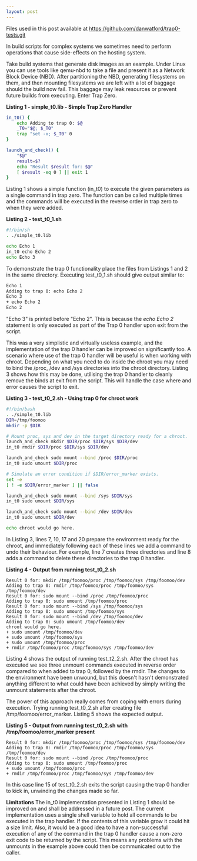```yaml
---
layout: post
---
```

Files used in this post available at <a href="https://github.com/danwatford/trap0-tests.git">https://github.com/danwatford/trap0-tests.git</a>

In build scripts for complex systems we sometimes need to perform operations that cause side-effects on the hosting system.

Take build systems that generate disk images as an example. Under Linux you can use tools like qemu-nbd to take a file and present it as a Network Block Device (NBD). After partitioning the NBD, generating filesystems on them, and then mounting filesystems we are left with a lot of baggage should the build now fail. This baggage may leak resources or prevent future builds from executing. Enter Trap Zero.

<strong>Listing 1 - simple_t0.lib - Simple Trap Zero Handler</strong>

``` bash
in_t0() {
    echo Adding to trap 0: $@
    _T0="$@; $_T0"
    trap "set -x; $_T0" 0
}

launch_and_check() {
    "$@"
    result=$?
    echo "Result $result for: $@"
    [ $result -eq 0 ] || exit 1
}
```

Listing 1 shows a simple function (in_t0) to execute the given parameters as a single command in trap zero. The function can be called multiple times and the commands will be executed in the reverse order in trap zero to when they were added.

<strong>Listing 2 - test_t0_1.sh</strong>

``` bash
#!/bin/sh
. ./simple_t0.lib

echo Echo 1
in_t0 echo Echo 2
echo Echo 3
```

To demonstrate the trap 0 functionality place the files from Listings 1 and 2 in the same directory. Executing test_t0_1.sh should give output similar to:

```bash
Echo 1
Adding to trap 0: echo Echo 2
Echo 3
+ echo Echo 2
Echo 2
```

"Echo 3" is printed before "Echo 2". This is because the <em>echo Echo 2</em> statement is only executed as part of the Trap 0 handler upon exit from the script.

This was a very simplistic and virtually useless example, and the implementation of the trap 0 handler can be improved on significantly too. A scenario where use of the trap 0 handler will be useful is when working with chroot. Depending on what you need to do inside the chroot you may need to bind the /proc, /dev and /sys directories into the chroot directory. Listing 3 shows how this may be done, utilising the trap 0 handler to cleanly remove the binds at exit from the script. This will handle the case where and error causes the script to exit.

<strong>Listing 3 - test_t0_2.sh - Using trap 0 for chroot work</strong>

```bash
#!/bin/bash
. ./simple_t0.lib
DIR=/tmp/foomoo
mkdir -p $DIR

# Mount proc, sys and dev in the target directory ready for a chroot.
launch_and_check mkdir $DIR/proc $DIR/sys $DIR/dev
in_t0 rmdir $DIR/proc $DIR/sys $DIR/dev

launch_and_check sudo mount --bind /proc $DIR/proc
in_t0 sudo umount $DIR/proc

# Simulate an error condition if $DIR/error_marker exists.
set -e
[ ! -e $DIR/error_marker ] || false

launch_and_check sudo mount --bind /sys $DIR/sys
in_t0 sudo umount $DIR/sys

launch_and_check sudo mount --bind /dev $DIR/dev
in_t0 sudo umount $DIR/dev

echo chroot would go here.
```

In Listing 3, lines 7, 10, 17 and 20 prepare the environment ready for the chroot, and immediately following each of these lines we add a command to undo their behaviour. For example, line 7 creates three directories and line 8 adds a command to delete these directories to the trap 0 handler.

<strong>Listing 4 - Output from running test_t0_2.sh</strong>

~~~
Result 0 for: mkdir /tmp/foomoo/proc /tmp/foomoo/sys /tmp/foomoo/dev
Adding to trap 0: rmdir /tmp/foomoo/proc /tmp/foomoo/sys /tmp/foomoo/dev
Result 0 for: sudo mount --bind /proc /tmp/foomoo/proc
Adding to trap 0: sudo umount /tmp/foomoo/proc
Result 0 for: sudo mount --bind /sys /tmp/foomoo/sys
Adding to trap 0: sudo umount /tmp/foomoo/sys
Result 0 for: sudo mount --bind /dev /tmp/foomoo/dev
Adding to trap 0: sudo umount /tmp/foomoo/dev
chroot would go here.
+ sudo umount /tmp/foomoo/dev
+ sudo umount /tmp/foomoo/sys
+ sudo umount /tmp/foomoo/proc
+ rmdir /tmp/foomoo/proc /tmp/foomoo/sys /tmp/foomoo/dev
~~~

Listing 4 shows the output of running test_t2_2.sh. After the chroot has executed we see three unmount commands executed in reverse order compared to when added to trap 0, followed by the rmdir. The changes to the environment have been unwound, but this doesn't hasn't demonstrated anything different to what could have been achieved by simply writing the unmount statements after the chroot.

The power of this approach really comes from coping with errors during execution. Trying running test_t0_2.sh after creating file /tmp/foomoo/error_marker. Listing 5 shows the expected output.

<strong>Listing 5 - Output from running test_t0_2.sh with /tmp/foomoo/error_marker present</strong>

~~~
Result 0 for: mkdir /tmp/foomoo/proc /tmp/foomoo/sys /tmp/foomoo/dev
Adding to trap 0: rmdir /tmp/foomoo/proc /tmp/foomoo/sys /tmp/foomoo/dev
Result 0 for: sudo mount --bind /proc /tmp/foomoo/proc
Adding to trap 0: sudo umount /tmp/foomoo/proc
+ sudo umount /tmp/foomoo/proc
+ rmdir /tmp/foomoo/proc /tmp/foomoo/sys /tmp/foomoo/dev
~~~

In this case line 15 of test_t0_2.sh exits the script causing the trap 0 handler to kick in, unwinding the changes made so far.

<strong>Limitations</strong>
The in_t0 implementation presented in Listing 1 should be improved on and shall be addressed in a future post. The current implementation uses a single shell variable to hold all commands to be executed in the trap handler. If the contents of this variable grow it could hit a size limit. Also, it would be a good idea to have a non-successful execution of any of the command in the trap 0 handler cause a non-zero exit code to be returned by the script. This means any problems with the unmounts in the example above could then be communicated out to the caller.